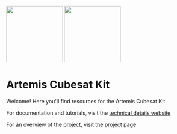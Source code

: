 <img src="https://mtmk-ee.github.io/artemis-docs/resources/logos/hsfl.png" width="150"> <img src="https://mtmk-ee.github.io/artemis-docs/resources/logos/uh_manoa.png" width="150">

# Artemis Cubesat Kit

Welcome! Here you'll find resources for the Artemis Cubesat Kit.

For documentation and tutorials, visit the [technical details website](https://mtmk-ee.github.io/artemis-docs/index.html)

For an overview of the project, visit the [project page](http://leonidas-b.hsfl.hawaii.edu/wordpress-5.0.1/artemis-2-2/)

